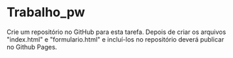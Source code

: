 # Trabalho_pw
Crie um repositório no GitHub para esta tarefa. Depois de criar os arquivos "index.html" e "formulario.html" e incluí-los no repositório deverá publicar no Github Pages.
